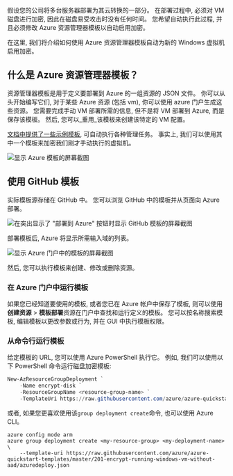 假设您的公司将多台服务器部署为其云转换的一部分。 在部署过程中, 必须对 VM 磁盘进行加密, 因此在磁盘易受攻击时没有任何时间。 您希望自动执行此过程, 并且必须修改 Azure 资源管理器模板以自动启用加密。

在这里, 我们将介绍如何使用 Azure 资源管理器模板自动为新的 Windows 虚拟机启用加密。

## <a name="what-are-azure-resource-manager-templates"></a>什么是 Azure 资源管理器模板？

资源管理器模板是用于定义要部署到 Azure 的一组资源的 JSON 文件。 你可以从头开始编写它们, 对于某些 Azure 资源 (包括 vm), 你可以使用 azure 门户生成这些资源。 您需要完成手动 VM 部署所需的信息, 但不是将 VM 部署到 Azure, 而是保存该模板。 然后, 您可以_重用_该模板来创建该特定的 VM 配置。

[文档中提供了一些示例模板](https://azure.microsoft.com/resources/templates), 可自动执行各种管理任务。 事实上, 我们可以使用其中一个模板来加密我们刚才手动执行的虚拟机。

![显示 Azure 模板的屏幕截图](../media/5-browse-templates.png)

## <a name="using-github-templates"></a>使用 GitHub 模板

实际模板源存储在 GitHub 中。 您可以浏览 GitHub 中的模板并从页面向 Azure 部署。

![在突出显示了 "部署到 Azure" 按钮时显示 GitHub 模板的屏幕截图](../media/5-deploy-from-github.png)

部署模板后, Azure 将显示所需输入域的列表。

![显示 Azure 门户中的模板的屏幕截图](../media/5-fill-in-template.png)

然后, 您可以执行模板来创建、修改或删除资源。

### <a name="running-templates-in-the-azure-portal"></a>在 Azure 门户中运行模板

如果您已经知道要使用的模板, 或者您已在 Azure 帐户中保存了模板, 则可以使用**创建资源** > **模板部署**资源在门户中查找和运行定义的模板。 您可以按名称搜索模板, 编辑模板以更改参数或行为, 并在 GUI 中执行模板权限。

### <a name="running-templates-from-the-command-line"></a>从命令行运行模板

给定模板的 URL, 您可以使用 Azure PowerShell 执行它。 例如, 我们可以使用以下 PowerShell 命令运行磁盘加密模板:

```powershell
New-AzResourceGroupDeployment `
    -Name encrypt-disk `
    -ResourceGroupName <resource-group-name> `
    -TemplateUri https://raw.githubusercontent.com/azure/azure-quickstart-templates/master/201-encrypt-running-windows-vm-without-aad/azuredeploy.json
```

或者, 如果您更喜欢使用该`group deployment create`命令, 也可以使用 Azure CLI。

```azurecli
azure config mode arm
azure group deployment create <my-resource-group> <my-deployment-name> \ 
    --template-uri https://raw.githubusercontent.com/azure/azure-quickstart-templates/master/201-encrypt-running-windows-vm-without-aad/azuredeploy.json
```

